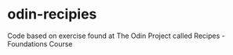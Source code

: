 # odin-recipies
Code based on exercise found at The Odin Project called Recipes - Foundations Course

